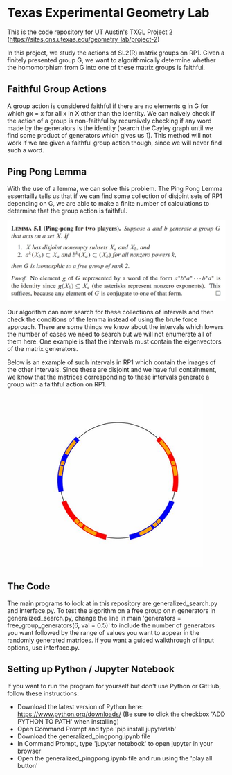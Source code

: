 # Texas Experimental Geometry Lab
This is the code repository for UT Austin's TXGL Project 2 (https://sites.cns.utexas.edu/geometry_lab/project-2)

In this project, we study the actions of SL2(R) matrix groups on RP1. Given a finitely presented group G, we want to algorithmically determine whether the homomorphism from G into one of these matrix groups is faithful.

## Faithful Group Actions
A group action is considered faithful if there are no elements g in G for which gx = x for all x in X other than the identity. We can naively check if the action of a group is non-faithful by recursively checking if any word made by the generators is the identity (search the Cayley graph until we find some product of generators which gives us 1). This method will not work if we are given a faithful group action though, since we will never find such a word.

## Ping Pong Lemma
With the use of a lemma, we can solve this problem. The Ping Pong Lemma essentailly tells us that if we can find some collection of disjoint sets of RP1 depending on G, we are able to make a finite number of calculations to determine that the group action is faithful.

<p align='center'>
  <img src='./imgs/pingpong.JPG' width='600'>
</p>

Our algorithm can now search for these collections of intervals and then check the conditions of the lemma instead of using the brute force approach. There are some things we know about the intervals which lowers the number of cases we need to search but we will not enumerate all of them here. One example is that the intervals must contain the eigenvectors of the matrix generators.

Below is an example of such intervals in RP1 which contain the images of the other intervals. Since these are disjoint and we have full containment, we know that the matrices corresponding to these intervals generate a group with a faithful action on RP1.

<p align='center'>
  <img src='./imgs/good_intervals.JPG' width='400'>
</p>

## The Code
The main programs to look at in this repository are generalized_search.py and interface.py. To test the algorithm on a free group on n generators in generalized_search.py, change the line in main 'generators = free_group_generators(6, val = 0.5)' to include the number of generators you want followed by the range of values you want to appear in the randomly generated matrices. If you want a guided walkthrough of input options, use interface.py.

## Setting up Python / Jupyter Notebook
If you want to run the program for yourself but don't use Python or GitHub, follow these instructions:
  - Download the latest version of Python here: https://www.python.org/downloads/ (Be sure to click the checkbox 'ADD PYTHON TO PATH' when installing)
  - Open Command Prompt and type 'pip install jupyterlab'
  - Download the generalized_pingpong.ipynb file
  - In Command Prompt, type 'jupyter notebook' to open jupyter in your browser
  - Open the generalized_pingpong.ipynb file and run using the 'play all button'
